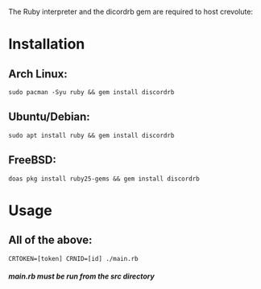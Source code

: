 The Ruby interpreter and the dicordrb gem are required to host crevolute:

# Installation

## Arch Linux:
```
sudo pacman -Syu ruby && gem install discordrb
```

## Ubuntu/Debian:
```
sudo apt install ruby && gem install discordrb
```

## FreeBSD:
```
doas pkg install ruby25-gems && gem install discordrb
```

# Usage
## All of the above:
```
CRTOKEN=[token] CRNID=[id] ./main.rb
```
##### main.rb must be run from the src directory
